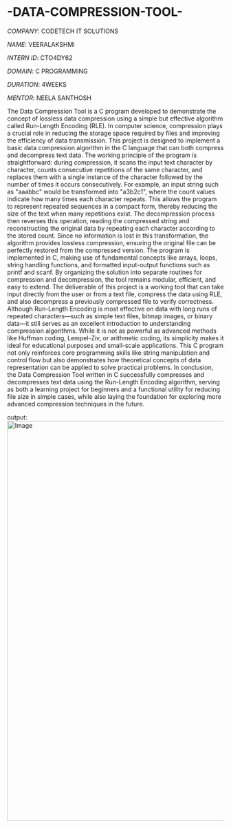 # -DATA-COMPRESSION-TOOL-
*COMPANY*: CODETECH IT SOLUTIONS

*NAME*: VEERALAKSHMI

*INTERN ID*: CTO4DY62

*DOMAIN*: C PROGRAMMING

*DURATION*: 4WEEKS

*MENTOR*: NEELA SANTHOSH

The Data Compression Tool is a C program developed to demonstrate the concept of lossless data compression using a simple but effective algorithm called Run-Length Encoding (RLE). In computer science, compression plays a crucial role in reducing the storage space required by files and improving the efficiency of data transmission. This project is designed to implement a basic data compression algorithm in the C language that can both compress and decompress text data. The working principle of the program is straightforward: during compression, it scans the input text character by character, counts consecutive repetitions of the same character, and replaces them with a single instance of the character followed by the number of times it occurs consecutively. For example, an input string such as "aaabbc" would be transformed into "a3b2c1", where the count values indicate how many times each character repeats. This allows the program to represent repeated sequences in a compact form, thereby reducing the size of the text when many repetitions exist. The decompression process then reverses this operation, reading the compressed string and reconstructing the original data by repeating each character according to the stored count. Since no information is lost in this transformation, the algorithm provides lossless compression, ensuring the original file can be perfectly restored from the compressed version. The program is implemented in C, making use of fundamental concepts like arrays, loops, string handling functions, and formatted input-output functions such as printf and scanf. By organizing the solution into separate routines for compression and decompression, the tool remains modular, efficient, and easy to extend. The deliverable of this project is a working tool that can take input directly from the user or from a text file, compress the data using RLE, and also decompress a previously compressed file to verify correctness. Although Run-Length Encoding is most effective on data with long runs of repeated characters—such as simple text files, bitmap images, or binary data—it still serves as an excellent introduction to understanding compression algorithms. While it is not as powerful as advanced methods like Huffman coding, Lempel-Ziv, or arithmetic coding, its simplicity makes it ideal for educational purposes and small-scale applications. This C program not only reinforces core programming skills like string manipulation and control flow but also demonstrates how theoretical concepts of data representation can be applied to solve practical problems. In conclusion, the Data Compression Tool written in C successfully compresses and decompresses text data using the Run-Length Encoding algorithm, serving as both a learning project for beginners and a functional utility for reducing file size in simple cases, while also laying the foundation for exploring more advanced compression techniques in the future.

output:
<img width="1382" height="929" alt="Image" src="https://github.com/user-attachments/assets/ff0bf694-2ea1-493e-b955-5682d540408c" />
